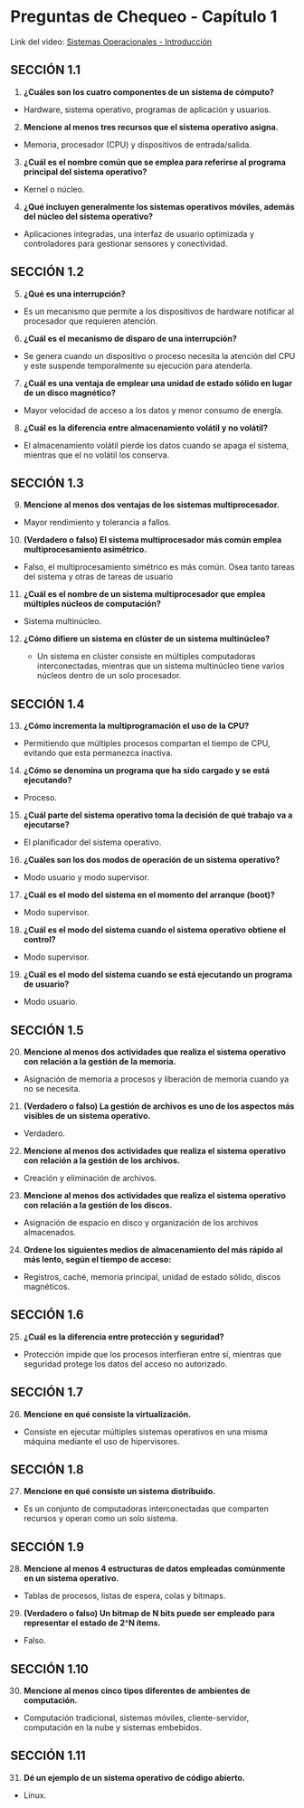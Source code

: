 # Preguntas de Chequeo - Capítulo 1

Link del video: [Sistemas Operacionales - Introducción](https://www.youtube.com/watch?v=t0aRCeWoMHA)

## SECCIÓN 1.1

1. **¿Cuáles son los cuatro componentes de un sistema de cómputo?**  

- Hardware, sistema operativo, programas de aplicación y usuarios.

2. **Mencione al menos tres recursos que el sistema operativo asigna.**  

- Memoria, procesador (CPU) y dispositivos de entrada/salida.

3. **¿Cuál es el nombre común que se emplea para referirse al programa principal del sistema operativo?**  

- Kernel o núcleo.

4. **¿Qué incluyen generalmente los sistemas operativos móviles, además del núcleo del sistema operativo?**  

- Aplicaciones integradas, una interfaz de usuario optimizada y controladores para gestionar sensores y conectividad.

## SECCIÓN 1.2

5. **¿Qué es una interrupción?**  

- Es un mecanismo que permite a los dispositivos de hardware notificar al procesador que requieren atención.

6. **¿Cuál es el mecanismo de disparo de una interrupción?**  

- Se genera cuando un dispositivo o proceso necesita la atención del CPU y este suspende temporalmente su ejecución para atenderla.

7. **¿Cuál es una ventaja de emplear una unidad de estado sólido en lugar de un disco magnético?**  

- Mayor velocidad de acceso a los datos y menor consumo de energía.

8. **¿Cuál es la diferencia entre almacenamiento volátil y no volátil?**  

- El almacenamiento volátil pierde los datos cuando se apaga el sistema, mientras que el no volátil los conserva.

## SECCIÓN 1.3

9. **Mencione al menos dos ventajas de los sistemas multiprocesador.**  

- Mayor rendimiento y tolerancia a fallos.

10. **(Verdadero o falso) El sistema multiprocesador más común emplea multiprocesamiento asimétrico.**  

- Falso, el multiprocesamiento simétrico es más común. Osea tanto tareas del sistema y otras de tareas de usuario

11. **¿Cuál es el nombre de un sistema multiprocesador que emplea múltiples núcleos de computación?**  

- Sistema multinúcleo.

12. **¿Cómo difiere un sistema en clúster de un sistema multinúcleo?**  

	- Un sistema en clúster consiste en múltiples computadoras interconectadas, mientras que un sistema multinúcleo tiene varios núcleos dentro de un solo procesador.

## SECCIÓN 1.4

13. **¿Cómo incrementa la multiprogramación el uso de la CPU?**  

- Permitiendo que múltiples procesos compartan el tiempo de CPU, evitando que esta permanezca inactiva.

14. **¿Cómo se denomina un programa que ha sido cargado y se está ejecutando?**  

- Proceso.

15. **¿Cuál parte del sistema operativo toma la decisión de qué trabajo va a ejecutarse?**  

- El planificador del sistema operativo.

16. **¿Cuáles son los dos modos de operación de un sistema operativo?**  

- Modo usuario y modo supervisor.

17. **¿Cuál es el modo del sistema en el momento del arranque (boot)?**  

- Modo supervisor.

18. **¿Cuál es el modo del sistema cuando el sistema operativo obtiene el control?**  

- Modo supervisor.

19. **¿Cuál es el modo del sistema cuando se está ejecutando un programa de usuario?**  

- Modo usuario.

## SECCIÓN 1.5

20. **Mencione al menos dos actividades que realiza el sistema operativo con relación a la gestión de la memoria.**  

- Asignación de memoria a procesos y liberación de memoria cuando ya no se necesita.

21. **(Verdadero o falso) La gestión de archivos es uno de los aspectos más visibles de un sistema operativo.**  

- Verdadero.

22. **Mencione al menos dos actividades que realiza el sistema operativo con relación a la gestión de los archivos.**  

- Creación y eliminación de archivos.

23. **Mencione al menos dos actividades que realiza el sistema operativo con relación a la gestión de los discos.**  

- Asignación de espacio en disco y organización de los archivos almacenados.

24. **Ordene los siguientes medios de almacenamiento del más rápido al más lento, según el tiempo de acceso:**  

- Registros, caché, memoria principal, unidad de estado sólido, discos magnéticos.

## SECCIÓN 1.6

25. **¿Cuál es la diferencia entre protección y seguridad?**  

- Protección impide que los procesos interfieran entre sí, mientras que seguridad protege los datos del acceso no autorizado.

## SECCIÓN 1.7

26. **Mencione en qué consiste la virtualización.**  

- Consiste en ejecutar múltiples sistemas operativos en una misma máquina mediante el uso de hipervisores.

## SECCIÓN 1.8

27. **Mencione en qué consiste un sistema distribuido.**  

- Es un conjunto de computadoras interconectadas que comparten recursos y operan como un solo sistema.

## SECCIÓN 1.9

28. **Mencione al menos 4 estructuras de datos empleadas comúnmente en un sistema operativo.**  

- Tablas de procesos, listas de espera, colas y bitmaps.

29. **(Verdadero o falso) Un bitmap de N bits puede ser empleado para representar el estado de 2^N ítems.**  

- Falso.

## SECCIÓN 1.10

30. **Mencione al menos cinco tipos diferentes de ambientes de computación.**  

- Computación tradicional, sistemas móviles, cliente-servidor, computación en la nube y sistemas embebidos.

## SECCIÓN 1.11

31. **Dé un ejemplo de un sistema operativo de código abierto.**  

- Linux.


